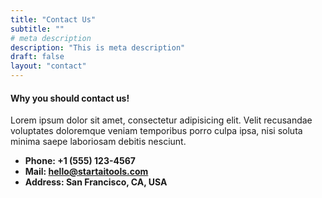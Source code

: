 ```yaml
---
title: "Contact Us"
subtitle: ""
# meta description
description: "This is meta description"
draft: false
layout: "contact"
---
```



#### Why you should contact us!
Lorem ipsum dolor sit amet, consectetur adipisicing elit. Velit recusandae voluptates doloremque veniam temporibus porro culpa ipsa, nisi soluta minima saepe laboriosam debitis nesciunt.

* **Phone: +1 (555) 123-4567** 
* **Mail: hello@startaitools.com**
* **Address: San Francisco, CA, USA**